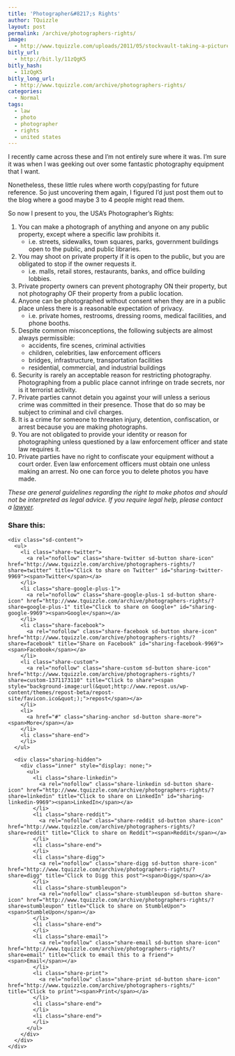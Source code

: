 ```yaml
---
title: 'Photographer&#8217;s Rights'
author: TQuizzle
layout: post
permalink: /archive/photographers-rights/
image:
  - http://www.tquizzle.com/uploads/2011/05/stockvault-taking-a-picture-with-a-camera112401.jpg
bitly_url:
  - http://bit.ly/11zQgK5
bitly_hash:
  - 11zQgK5
bitly_long_url:
  - http://www.tquizzle.com/archive/photographers-rights/
categories:
  - Normal
tags:
  - law
  - photo
  - photographer
  - rights
  - united states
---
```

I recently came across these and I&#8217;m not entirely sure where it was. I&#8217;m sure it was when I was geeking out over some fantastic photography equipment that I want.

Nonetheless, these little rules where worth copy/pasting for future reference. So just uncovering them again, I figured I&#8217;d just post them out to the blog where a good maybe 3 to 4 people might read them.  

  
So now I present to you, the USA&#8217;s Photographer&#8217;s Rights:

1.  You can make a photograph of anything and anyone on any public property, except where a specific law prohibits it. 
    *   i.e. streets, sidewalks, town squares, parks, government buildings open to the public, and public libraries.
2.  You may shoot on private property if it is open to the public, but you are obligated to stop if the owner requests it. 
    *   i.e. malls, retail stores, restaurants, banks, and office building lobbies.
3.  Private property owners can prevent photography ON their property, but not photography OF their property from a public location.
4.  Anyone can be photographed without consent when they are in a public place unless there is a reasonable expectation of privacy. 
    *   i.e. private homes, restrooms, dressing rooms, medical facilities, and phone booths.
5.  Despite common misconceptions, the following subjects are almost always permissible: 
    *   accidents, fire scenes, criminal activities
    *   children, celebrities, law enforcement officers
    *   bridges, infrastructure, transportation facilities
    *   residential, commercial, and industrial buildings
6.  Security is rarely an acceptable reason for restricting photography. Photographing from a public place cannot infringe on trade secrets, nor is it terrorist activity.
7.  Private parties cannot detain you against your will unless a serious crime was committed in their presence. Those that do so may be subject to criminal and civil charges.
8.  It is a crime for someone to threaten injury, detention, confiscation, or arrest because you are making photographs.
9.  You are not obligated to provide your identity or reason for photographing unless questioned by a law enforcement officer and state law requires it.
10. Private parties have no right to confiscate your equipment without a court order. Even law enforcement officers must obtain one unless making an arrest. No one can force you to delete photos you have made.

*These are general guidelines regarding the right to make photos and should not be interpreted as legal advice. If you require legal help, please contact a <a rel="nofollow" target="_blank" title="Zac Lindsey - Attorney at Law" href="http://zaclindsey.me">lawyer</a>.*

<div class="sharedaddy sd-sharing-enabled">
  <div class="robots-nocontent sd-block sd-social sd-social-icon-text sd-sharing">
    <h3 class="sd-title">
      Share this:
    </h3>
    
    <div class="sd-content">
      <ul>
        <li class="share-twitter">
          <a rel="nofollow" class="share-twitter sd-button share-icon" href="http://www.tquizzle.com/archive/photographers-rights/?share=twitter" title="Click to share on Twitter" id="sharing-twitter-9969"><span>Twitter</span></a>
        </li>
        <li class="share-google-plus-1">
          <a rel="nofollow" class="share-google-plus-1 sd-button share-icon" href="http://www.tquizzle.com/archive/photographers-rights/?share=google-plus-1" title="Click to share on Google+" id="sharing-google-9969"><span>Google</span></a>
        </li>
        <li class="share-facebook">
          <a rel="nofollow" class="share-facebook sd-button share-icon" href="http://www.tquizzle.com/archive/photographers-rights/?share=facebook" title="Share on Facebook" id="sharing-facebook-9969"><span>Facebook</span></a>
        </li>
        <li class="share-custom">
          <a rel="nofollow" class="share-custom sd-button share-icon" href="http://www.tquizzle.com/archive/photographers-rights/?share=custom-1371173110" title="Click to share"><span style="background-image:url(&quot;http://www.repost.us/wp-content/themes/repost-beta/repost-site/favicon.ico&quot;);">repost</span></a>
        </li>
        <li>
          <a href="#" class="sharing-anchor sd-button share-more"><span>More</span></a>
        </li>
        <li class="share-end">
        </li>
      </ul>
      
      <div class="sharing-hidden">
        <div class="inner" style="display: none;">
          <ul>
            <li class="share-linkedin">
              <a rel="nofollow" class="share-linkedin sd-button share-icon" href="http://www.tquizzle.com/archive/photographers-rights/?share=linkedin" title="Click to share on LinkedIn" id="sharing-linkedin-9969"><span>LinkedIn</span></a>
            </li>
            <li class="share-reddit">
              <a rel="nofollow" class="share-reddit sd-button share-icon" href="http://www.tquizzle.com/archive/photographers-rights/?share=reddit" title="Click to share on Reddit"><span>Reddit</span></a>
            </li>
            <li class="share-end">
            </li>
            <li class="share-digg">
              <a rel="nofollow" class="share-digg sd-button share-icon" href="http://www.tquizzle.com/archive/photographers-rights/?share=digg" title="Click to Digg this post"><span>Digg</span></a>
            </li>
            <li class="share-stumbleupon">
              <a rel="nofollow" class="share-stumbleupon sd-button share-icon" href="http://www.tquizzle.com/archive/photographers-rights/?share=stumbleupon" title="Click to share on StumbleUpon"><span>StumbleUpon</span></a>
            </li>
            <li class="share-end">
            </li>
            <li class="share-email">
              <a rel="nofollow" class="share-email sd-button share-icon" href="http://www.tquizzle.com/archive/photographers-rights/?share=email" title="Click to email this to a friend"><span>Email</span></a>
            </li>
            <li class="share-print">
              <a rel="nofollow" class="share-print sd-button share-icon" href="http://www.tquizzle.com/archive/photographers-rights/" title="Click to print"><span>Print</span></a>
            </li>
            <li class="share-end">
            </li>
            <li class="share-end">
            </li>
          </ul>
        </div>
      </div>
    </div>
  </div>
</div>
